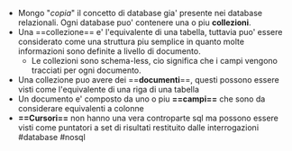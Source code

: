 - Mongo "_copia_" il concetto di database gia' presente nei database relazionali. Ogni database puo' contenere una o piu **collezioni**.
- Una ==collezione== e'  l'equivalente di una tabella, tuttavia puo' essere considerato come una struttura piu semplice in quanto molte informazioni sono definite a livello di documento. 
	- Le collezioni sono schema-less, cio significa che i campi vengono tracciati per ogni documento.
- Una collezione puo avere dei ==**documenti**==, questi possono essere visti come l'equivalente di una riga di una tabella
-  Un documento e' composto da uno o piu **==campi==** che sono da considerare equivalenti a colonne
- **==Cursori==** non hanno una vera controparte sql ma possono essere visti come puntatori a set di risultati restituito dalle interrogazioni
#database #nosql